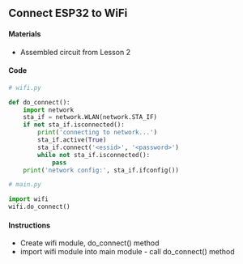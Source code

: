 ## Connect ESP32 to WiFi

#### Materials
 - Assembled circuit from Lesson 2

#### Code
```Python
# wifi.py

def do_connect():
    import network
    sta_if = network.WLAN(network.STA_IF)
    if not sta_if.isconnected():
        print('connecting to network...')
        sta_if.active(True)
        sta_if.connect('<essid>', '<password>')
        while not sta_if.isconnected():
            pass
    print('network config:', sta_if.ifconfig())
```
```Python
# main.py

import wifi
wifi.do_connect()
```
#### Instructions
 - Create wifi module, do_connect() method
 - import wifi module into main module - call do_connect() method
